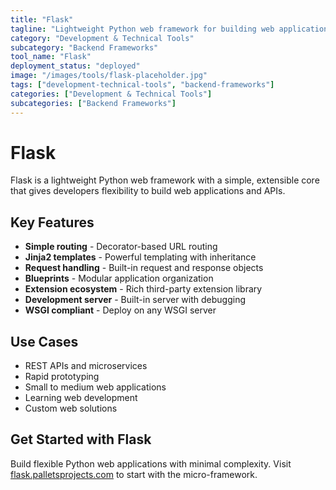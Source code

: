 ```yaml
---
title: "Flask"
tagline: "Lightweight Python web framework for building web applications"
category: "Development & Technical Tools"
subcategory: "Backend Frameworks"
tool_name: "Flask"
deployment_status: "deployed"
image: "/images/tools/flask-placeholder.jpg"
tags: ["development-technical-tools", "backend-frameworks"]
categories: ["Development & Technical Tools"]
subcategories: ["Backend Frameworks"]
---
```


# Flask

Flask is a lightweight Python web framework with a simple, extensible core that gives developers flexibility to build web applications and APIs.

## Key Features

- **Simple routing** - Decorator-based URL routing
- **Jinja2 templates** - Powerful templating with inheritance
- **Request handling** - Built-in request and response objects
- **Blueprints** - Modular application organization
- **Extension ecosystem** - Rich third-party extension library
- **Development server** - Built-in server with debugging
- **WSGI compliant** - Deploy on any WSGI server

## Use Cases

- REST APIs and microservices
- Rapid prototyping
- Small to medium web applications
- Learning web development
- Custom web solutions

## Get Started with Flask

Build flexible Python web applications with minimal complexity. Visit [flask.palletsprojects.com](https://flask.palletsprojects.com) to start with the micro-framework.